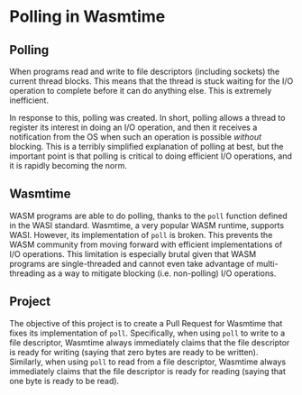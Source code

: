 # Polling in Wasmtime

## Polling

When programs read and write to file descriptors (including sockets) the current thread blocks. This means that the thread is stuck waiting for the I/O operation to complete before it can do anything else. This is extremely inefficient.

In response to this, polling was created. In short, polling allows a thread to register its interest in doing an I/O operation, and then it receives a notification from the OS when such an operation is possible *without* blocking. This is a terribly simplified explanation of polling at best, but the important point is that polling is critical to doing efficient I/O operations, and it is rapidly becoming the norm. 

## Wasmtime

WASM programs are able to do polling, thanks to the `poll` function defined in the WASI standard. Wasmtime, a very popular WASM runtime, supports WASI. However, its implementation of `poll` is broken. This prevents the WASM community from moving forward with efficient implementations of I/O operations. This limitation is especially brutal given that WASM programs are single-threaded and cannot even take advantage of multi-threading as a way to mitigate blocking (i.e. non-polling) I/O operations.

## Project

The objective of this project is to create a Pull Request for Wasmtime that fixes its implementation of `poll`. Specifically, when using `poll` to write to a file descriptor, Wasmtime always immediately claims that the file descriptor is ready for writing (saying that zero bytes are ready to be written). Similarly, when using `poll` to read from a file descriptor, Wasmtime always immediately claims that the file descriptor is ready for reading (saying that one byte is ready to be read).
